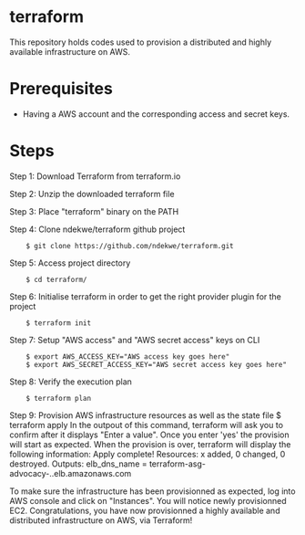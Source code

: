 # terraform
This repository holds codes used to provision a distributed and highly available infrastructure on AWS.

# Prerequisites
- Having a AWS account and the corresponding access and secret keys.

# Steps
Step 1: Download Terraform from terraform.io

Step 2: Unzip the downloaded terraform file

Step 3: Place "terraform" binary on the PATH

Step 4: Clone ndekwe/terraform github project

        $ git clone https://github.com/ndekwe/terraform.git
                
Step 5: Access project directory

        $ cd terraform/
        
Step 6: Initialise terraform in order to get the right provider plugin for the project

        $ terraform init 
        
Step 7: Setup "AWS access" and "AWS secret access" keys on CLI

        $ export AWS_ACCESS_KEY="AWS access key goes here"
        $ export AWS_SECRET_ACCESS_KEY="AWS secret access key goes here"
        
Step 8: Verify the execution plan

        $ terraform plan
        
Step 9: Provision AWS infrastructure resources as well as the state file 
        $ terraform apply
        In the outpout of this command, terraform will ask you to confirm after it displays "Enter a value". 
        Once you enter 'yes' the provision will start as expected. When the provision is over, terraform will display the following
        information:
        Apply complete! Resources: x added, 0 changed, 0 destroyed.
        Outputs:
        elb_dns_name = terraform-asg-advocacy-<ID>.<region>.elb.amazonaws.com
   
To make sure the infrastructure has been provisionned as expected, log into AWS console and click on "Instances". 
You will notice newly provisionned EC2.
Congratulations, you have now provisionned a highly available and distributed infrastructure on AWS, via Terraform!

